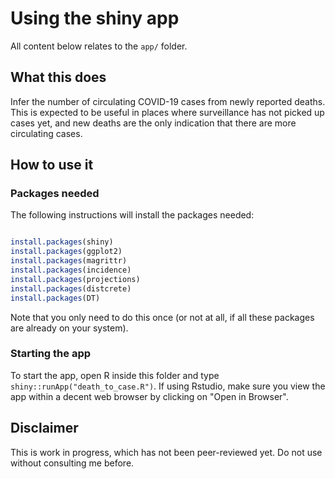 
# Using the shiny app

All content below relates to the `app/` folder.

## What this does

Infer the number of circulating COVID-19 cases from newly reported deaths. This
is expected to be useful in places where surveillance has not picked up cases
yet, and new deaths are the only indication that there are more circulating
cases.


## How to use it

### Packages needed

The following instructions will install the packages needed:

```r

install.packages(shiny)
install.packages(ggplot2)
install.packages(magrittr)
install.packages(incidence)
install.packages(projections)
install.packages(distcrete)
install.packages(DT)

```

Note that you only need to do this once (or not at all, if all these packages
are already on your system).



### Starting the app

To start the app, open R inside this folder and type
`shiny::runApp("death_to_case.R")`. If using Rstudio, make sure you view the app
within a decent web browser by clicking on "Open in Browser".




## Disclaimer

This is work in progress, which has not been peer-reviewed yet. Do not use
without consulting me before.
